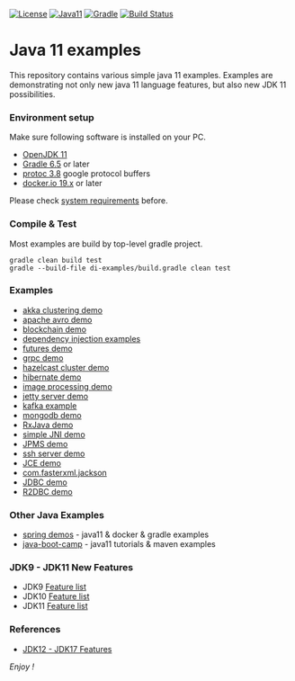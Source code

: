 [![License](https://img.shields.io/badge/License-Apache%202.0-blue.svg)](https://opensource.org/licenses/Apache-2.0)
[![Java11](https://img.shields.io/badge/java-11-blue)](https://img.shields.io/badge/java-11-blue)
[![Gradle](https://img.shields.io/badge/gradle-v6.5-blue)](https://img.shields.io/badge/gradle-v6.5-blue)
[![Build Status](https://travis-ci.com/jveverka/java-11-examples.svg?branch=master)](https://travis-ci.com/jveverka/java-11-examples)

# Java 11 examples
This repository contains various simple java 11 examples.
Examples are demonstrating not only new java 11 language features, 
but also new JDK 11 possibilities. 

### Environment setup
Make sure following software is installed on your PC.
* [OpenJDK 11](https://adoptopenjdk.net/?variant=openjdk11&jvmVariant=hotspot)
* [Gradle 6.5](https://gradle.org/install/) or later
* [protoc 3.8](https://github.com/protocolbuffers/protobuf/releases/tag/v3.8.0) google protocol buffers
* [docker.io 19.x](https://www.docker.com/) or later 

Please check [system requirements](docs/system-requirements.md) before. 

### Compile & Test
Most examples are build by top-level gradle project.
```
gradle clean build test
gradle --build-file di-examples/build.gradle clean test
```

### Examples
* [akka clustering demo](akka-cluster-sshsessions)
* [apache avro demo](avro-demo)
* [blockchain demo](block-chain)
* [dependency injection examples](di-examples)
* [futures demo](futures-demo)
* [grpc demo](grpc-demo)
* [hazelcast cluster demo](hazelcast-cluster)
* [hibernate demo](hibernate-demo)
* [image processing demo](imageprocessing-demo)
* [jetty server demo](jetty-servlet4-http2)
* [kafka example](kafka-example)
* [mongodb demo](mongodb-demo)
* [RxJava demo](rxjava-demo)
* [simple JNI demo](simple-jni-demo)
* [JPMS demo](simple-module-example)
* [ssh server demo](ssh-server-demo)
* [JCE demo](jce-demo)
* [com.fasterxml.jackson](jackson-fasterxml-demo)
* [JDBC demo](jdbc-demo)
* [R2DBC demo](r2dbc-demo)

### Other Java Examples
* [spring demos](https://github.com/jveverka/spring-examples) - java11 & docker & gradle examples
* [java-boot-camp](https://github.com/jveverka/java-boot-camp) - java11 tutorials & maven examples

### JDK9 - JDK11 New Features 
* JDK9  [Feature list](https://openjdk.java.net/projects/jdk9/)
* JDK10 [Feature list](https://openjdk.java.net/projects/jdk/10/)
* JDK11 [Feature list](https://openjdk.java.net/projects/jdk/11/) 

### References
* [JDK12 - JDK17 Features](https://github.com/jveverka/java-17-examples)

_Enjoy !_
